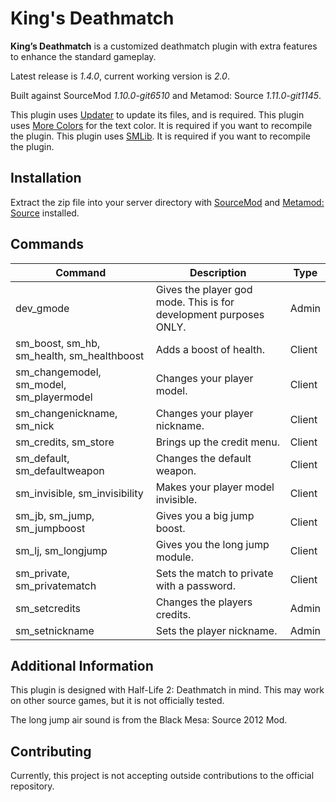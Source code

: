 # King's Deathmatch

**King’s Deathmatch** is a customized deathmatch plugin with extra features to enhance the standard gameplay.

Latest release is *1.4.0*, current working version is *2.0*.

Built against SourceMod *1.10.0-git6510* and Metamod: Source *1.11.0-git1145*.

This plugin uses [Updater](https://forums.alliedmods.net/showthread.php?t=169095) to update its files, and is required.
This plugin uses [More Colors](https://forums.alliedmods.net/showthread.php?t=185016) for the text color. It is required if you want to recompile the plugin.
This plugin uses [SMLib](https://github.com/bcserv/smlib/tree/transitional_syntax). It is required if you want to recompile the plugin.

## Installation

Extract the zip file into your server directory with [SourceMod](https://www.sourcemod.net/) and [Metamod: Source](https://www.sourcemm.net/) installed.

## Commands
Command | Description | Type
--- | --- | ---
dev_gmode|Gives the player god mode. This is for development purposes ONLY.|Admin
sm_boost, sm_hb, sm_health, sm_healthboost|Adds a boost of health.|Client
sm_changemodel, sm_model, sm_playermodel|Changes your player model.|Client
sm_changenickname, sm_nick|Changes your player nickname.|Client
sm_credits, sm_store|Brings up the credit menu.|Client
sm_default, sm_defaultweapon|Changes the default weapon.|Client
sm_invisible, sm_invisibility|Makes your player model invisible.|Client
sm_jb, sm_jump, sm_jumpboost|Gives you a big jump boost.|Client
sm_lj, sm_longjump|Gives you the long jump module.|Client
sm_private, sm_privatematch|Sets the match to private with a password.|Client
sm_setcredits|Changes the players credits.|Admin
sm_setnickname|Sets the player nickname.|Admin

## Additional Information
This plugin is designed with Half-Life 2: Deathmatch in mind. This may work on other source games, but it is not officially tested.

The long jump air sound is from the Black Mesa: Source 2012 Mod.

## Contributing
Currently, this project is not accepting outside contributions to the official repository.